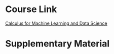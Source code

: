 # Course Link

[Calculus for Machine Learning and Data Science](https://www.coursera.org/learn/machine-learning-calculus)

# Supplementary Material
